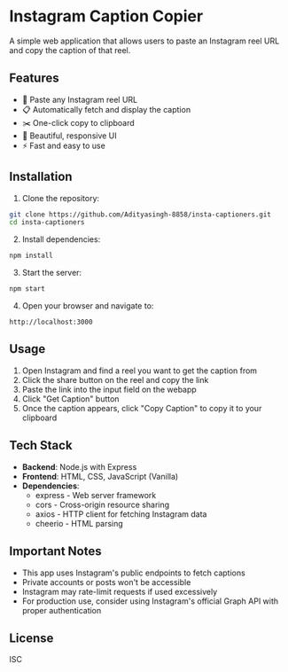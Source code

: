 # Instagram Caption Copier

A simple web application that allows users to paste an Instagram reel URL and copy the caption of that reel.

## Features

- 📸 Paste any Instagram reel URL
- 📋 Automatically fetch and display the caption
- ✂️ One-click copy to clipboard
- 🎨 Beautiful, responsive UI
- ⚡ Fast and easy to use

## Installation

1. Clone the repository:
```bash
git clone https://github.com/Adityasingh-8858/insta-captioners.git
cd insta-captioners
```

2. Install dependencies:
```bash
npm install
```

3. Start the server:
```bash
npm start
```

4. Open your browser and navigate to:
```
http://localhost:3000
```

## Usage

1. Open Instagram and find a reel you want to get the caption from
2. Click the share button on the reel and copy the link
3. Paste the link into the input field on the webapp
4. Click "Get Caption" button
5. Once the caption appears, click "Copy Caption" to copy it to your clipboard

## Tech Stack

- **Backend**: Node.js with Express
- **Frontend**: HTML, CSS, JavaScript (Vanilla)
- **Dependencies**:
  - express - Web server framework
  - cors - Cross-origin resource sharing
  - axios - HTTP client for fetching Instagram data
  - cheerio - HTML parsing

## Important Notes

- This app uses Instagram's public endpoints to fetch captions
- Private accounts or posts won't be accessible
- Instagram may rate-limit requests if used excessively
- For production use, consider using Instagram's official Graph API with proper authentication

## License

ISC